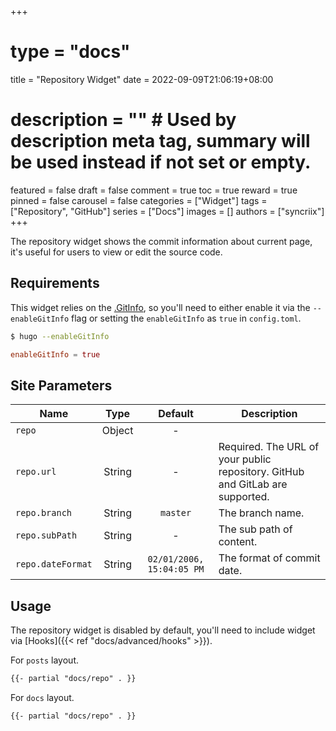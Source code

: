 +++
# type = "docs"
title = "Repository Widget"
date = 2022-09-09T21:06:19+08:00
# description = "" # Used by description meta tag, summary will be used instead if not set or empty.
featured = false
draft = false
comment = true
toc = true
reward = true
pinned = false
carousel = false
categories = ["Widget"]
tags = ["Repository", "GitHub"]
series = ["Docs"]
images = []
authors = ["syncriix"]
+++

The repository widget shows the commit information about current page, it's useful for users to view or edit the source code.

<!--more-->

## Requirements

This widget relies on the [.GitInfo](https://gohugo.io/variables/git/), so you'll need to either enable it via the `--enableGitInfo` flag or setting the `enableGitInfo` as `true` in `config.toml`.

```bash
$ hugo --enableGitInfo
```

```toml {title="config.toml"}
enableGitInfo = true
```

## Site Parameters

| Name | Type | Default | Description
|---|:-:|:-:|---
| `repo` | Object | - |
| `repo.url` | String | - | Required. The URL of your public repository. GitHub and GitLab are supported.
| `repo.branch` | String | `master` | The branch name.
| `repo.subPath` | String | - | The sub path of content.
| `repo.dateFormat` | String | `02/01/2006, 15:04:05 PM` | The format of commit date. 

## Usage

The repository widget is disabled by default, you'll need to include widget via [Hooks]({{< ref "docs/advanced/hooks" >}}).

For `posts` layout.

```html {title="layouts/partials/hooks/sidebar-end.html"}
{{- partial "docs/repo" . }}
```

For `docs` layout.

```html {title="layouts/partials/hooks/docs/sidebar-end.html"}
{{- partial "docs/repo" . }}
```
